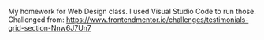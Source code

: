 My homework for Web Design class.
I used Visual Studio Code to run those.
Challenged from: https://www.frontendmentor.io/challenges/testimonials-grid-section-Nnw6J7Un7
